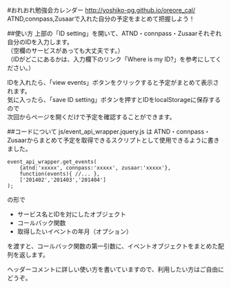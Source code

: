 #おれおれ勉強会カレンダー
http://yoshiko-pg.github.io/oreore_cal/  
ATND,connpass,Zusaarで入れた自分の予定をまとめて把握しよう！  

##使い方
上部の「ID setting」を開いて、ATND・connpass・Zusaarそれぞれ自分のIDを入力します。  
（空欄のサービスがあっても大丈夫です。）  
（IDがどこにあるかは、入力欄下のリンク「Where is my ID?」を参考にしてください。）  

IDを入れたら、「view events」ボタンをクリックすると予定がまとめて表示されます。  
気に入ったら、「save ID setting」ボタンを押すとIDをlocalStorageに保存するので  
次回からページを開くだけで予定を確認することができます。  

##コードについて
js/event_api_wrapper.jquery.js は ATND・connpass・Zusaarからまとめて予定を取得できるスクリプトとして使用できるように書きました。  
```
event_api_wrapper.get_events(
	{atnd:'xxxxx', connpass:'xxxxx', zusaar:'xxxxx'}, 
	function(events){ //... }, 
	['201402','201403','201404']
); 
```
の形で

* サービス名とIDを対にしたオブジェクト
* コールバック関数
* 取得したいイベントの年月（オプション）

を渡すと、コールバック関数の第一引数に、イベントオブジェクトをまとめた配列を返します。

ヘッダーコメントに詳しい使い方を書いていますので、利用したい方はご自由にどうぞ。  
